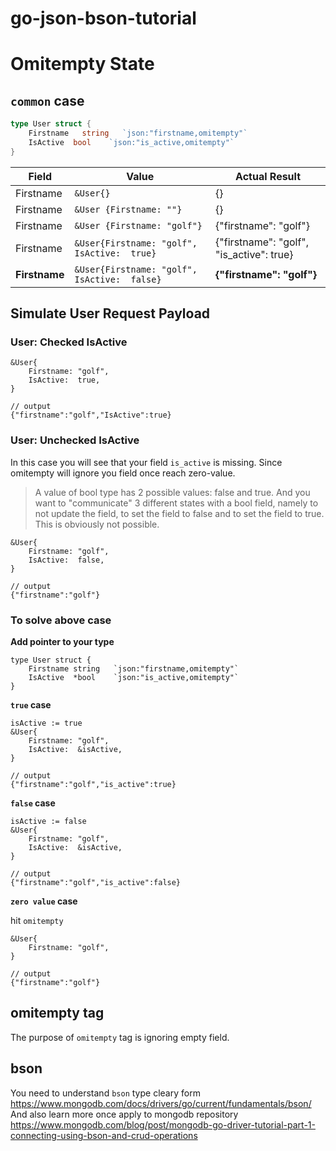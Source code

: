 # go-json-bson-tutorial

# Omitempty State
## `common` case

```go
type User struct {
	Firstname	string   `json:"firstname,omitempty"`
	IsActive  bool    `json:"is_active,omitempty"`
}
```

| Field     | Value                                | Actual Result        |
|-----------|--------------------------------------|----------------------|
| Firstname | ``` &User{} ```                     | {}                   |
| Firstname | ``` &User {Firstname: ""} ``` | {} |
| Firstname | ``` &User {Firstname: "golf"} ``` | {"firstname": "golf"} |
| Firstname | ``` &User{Firstname: "golf", IsActive:  true} ``` | {"firstname": "golf", "is_active": true} |
| **Firstname** | ``` &User{Firstname: "golf", IsActive:  false} ``` | **{"firstname": "golf"}** |

## Simulate User Request Payload
### User: Checked IsActive
```
&User{
	Firstname: "golf",
	IsActive:  true,
}

// output
{"firstname":"golf","IsActive":true}
```

### User: Unchecked IsActive
In this case you will see that your field `is_active` is missing. Since omitempty will ignore you field once reach zero-value.

> A value of bool type has 2 possible values: false and true. And you want to "communicate" 3 different states with a bool field, namely to not update the field, to set the field to false and to set the field to true. This is obviously not possible.


```
&User{
	Firstname: "golf",
	IsActive:  false,
}

// output
{"firstname":"golf"}
```

### To solve above case
**Add pointer to your type**

```
type User struct {
	Firstname string   `json:"firstname,omitempty"`
	IsActive  *bool    `json:"is_active,omitempty"`
}
```

**`true` case**

```
isActive := true
&User{
	Firstname: "golf",
	IsActive:  &isActive,
}

// output
{"firstname":"golf","is_active":true}
```

**`false` case**

```
isActive := false
&User{
	Firstname: "golf",
	IsActive:  &isActive,
}

// output
{"firstname":"golf","is_active":false}
```

**`zero value` case**

hit `omitempty`

```
&User{
	Firstname: "golf",
}

// output
{"firstname":"golf"}
```

## omitempty tag
The purpose of `omitempty` tag is ignoring empty field.

## bson
You need to understand `bson` type cleary form https://www.mongodb.com/docs/drivers/go/current/fundamentals/bson/
And also learn more once apply to mongodb repository https://www.mongodb.com/blog/post/mongodb-go-driver-tutorial-part-1-connecting-using-bson-and-crud-operations